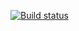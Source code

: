 [![Build status](https://ci.appveyor.com/api/projects/status/4pvhlqs0at5tk40r?svg=true)](https://ci.appveyor.com/project/Margo4490/page)

